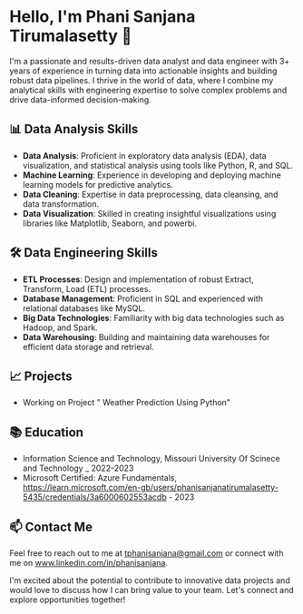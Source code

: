 # Hello, I'm Phani Sanjana Tirumalasetty 👋

I'm a passionate and results-driven data analyst and data engineer with 3+ years of experience in turning data into actionable insights and building robust data pipelines. I thrive in the world of data, where I combine my analytical skills with engineering expertise to solve complex problems and drive data-informed decision-making.

## 📊 Data Analysis Skills

- **Data Analysis**: Proficient in exploratory data analysis (EDA), data visualization, and statistical analysis using tools like Python, R, and SQL.
- **Machine Learning**: Experience in developing and deploying machine learning models for predictive analytics.
- **Data Cleaning**: Expertise in data preprocessing, data cleansing, and data transformation.
- **Data Visualization**: Skilled in creating insightful visualizations using libraries like Matplotlib, Seaborn, and powerbi.

## 🛠️ Data Engineering Skills

- **ETL Processes**: Design and implementation of robust Extract, Transform, Load (ETL) processes.
- **Database Management**: Proficient in SQL and experienced with relational databases like MySQL.
- **Big Data Technologies**: Familiarity with big data technologies such as Hadoop, and Spark.
- **Data Warehousing**: Building and maintaining data warehouses for efficient data storage and retrieval.


## 📈 Projects
- Working on Project " Weather Prediction Using Python" 

## 📚 Education

- Information Science and Technology, Missouri University Of Scinece and Technology _ 2022-2023
- Microsoft Certified: Azure Fundamentals, https://learn.microsoft.com/en-gb/users/phanisanjanatirumalasetty-5435/credentials/3a6000602553acdb - 2023

## 📫 Contact Me

Feel free to reach out to me at tphanisanjana@gmail.com or connect with me on www.linkedin.com/in/phanisanjana.

I'm excited about the potential to contribute to innovative data projects and would love to discuss how I can bring value to your team. Let's connect and explore opportunities together!


